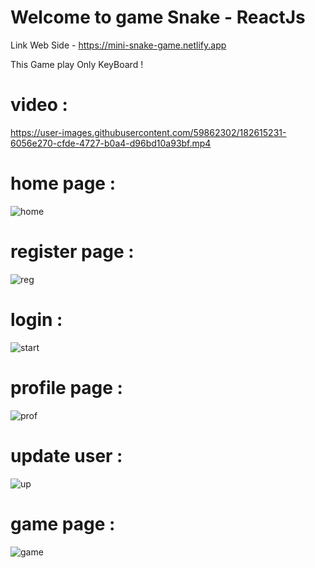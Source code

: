 # Welcome to game Snake - ReactJs

Link Web Side - https://mini-snake-game.netlify.app

This Game play Only KeyBoard !

# video :

https://user-images.githubusercontent.com/59862302/182615231-6056e270-cfde-4727-b0a4-d96bd10a93bf.mp4

# home page :

![home](https://user-images.githubusercontent.com/59862302/182630467-27e3914b-c825-44b1-92f1-336beb4aa3bd.jpg)
                                          
                                           
# register page :
                                               
![reg](https://user-images.githubusercontent.com/59862302/182630571-e09975f5-87e4-4fc0-8fab-d98942bb12ab.jpg)

# login :

![start](https://user-images.githubusercontent.com/59862302/182630646-b684e728-962c-48d4-872b-c9af3e198091.jpg)

# profile page :

![prof](https://user-images.githubusercontent.com/59862302/182630692-9525f70a-b995-4dde-a72b-c7e6a18e2d2f.jpg)

# update user :

![up](https://user-images.githubusercontent.com/59862302/182630870-e9881938-e2b5-4541-a830-f0a313264ac6.jpg)


# game page :

![game](https://user-images.githubusercontent.com/59862302/182630985-21699674-6379-4255-8c36-58b780b7f34e.jpg)


                                 


